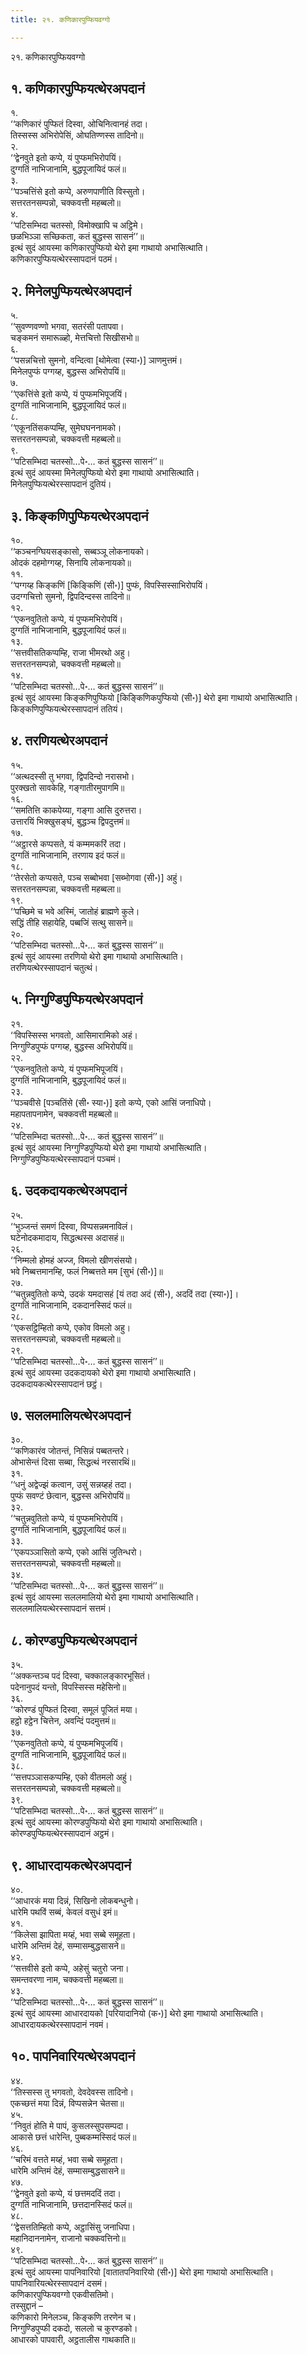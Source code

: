 ```yaml
---
title: २१. कणिकारपुप्फियवग्गो

---
```

२१. कणिकारपुप्फियवग्गो  


## १. कणिकारपुप्फियत्थेरअपदानं

१.  
‘‘कणिकारं पुप्फितं दिस्वा, ओचिनित्वानहं तदा।  
तिस्सस्स अभिरोपेसिं, ओघतिण्णस्स तादिनो॥  
२.  
‘‘द्वेनवुते इतो कप्पे, यं पुप्फमभिरोपयिं।  
दुग्गतिं नाभिजानामि, बुद्धपूजायिदं फलं॥  
३.  
‘‘पञ्चत्तिंसे इतो कप्पे, अरुणपाणीति विस्सुतो।  
सत्तरतनसम्पन्नो, चक्कवत्ती महब्बलो॥  
४.  
‘‘पटिसम्भिदा चतस्सो, विमोक्खापि च अट्ठिमे।  
छळभिञ्ञा सच्छिकता, कतं बुद्धस्स सासनं’’॥  
इत्थं सुदं आयस्मा कणिकारपुप्फियो थेरो इमा गाथायो अभासित्थाति।  
कणिकारपुप्फियत्थेरस्सापदानं पठमं।  


## २. मिनेलपुप्फियत्थेरअपदानं

५.  
‘‘सुवण्णवण्णो भगवा, सतरंसी पतापवा।  
चङ्कमनं समारूळ्हो, मेत्तचित्तो सिखीसभो॥  
६.  
‘‘पसन्नचित्तो सुमनो, वन्दित्वा [थोमेत्वा (स्या॰)] ञाणमुत्तमं।  
मिनेलपुप्फं पग्गय्ह, बुद्धस्स अभिरोपयिं॥  
७.  
‘‘एकत्तिंसे इतो कप्पे, यं पुप्फमभिपूजयिं।  
दुग्गतिं नाभिजानामि, बुद्धपूजायिदं फलं॥  
८.  
‘‘एकूनतिंसकप्पम्हि, सुमेघघननामको।  
सत्तरतनसम्पन्नो, चक्कवत्ती महब्बलो॥  
९.  
‘‘पटिसम्भिदा चतस्सो…पे॰… कतं बुद्धस्स सासनं’’॥  
इत्थं सुदं आयस्मा मिनेलपुप्फियो थेरो इमा गाथायो अभासित्थाति।  
मिनेलपुप्फियत्थेरस्सापदानं दुतियं।  


## ३. किङ्कणिपुप्फियत्थेरअपदानं

१०.  
‘‘कञ्चनग्घियसङ्कासो, सब्बञ्ञू लोकनायको।  
ओदकं दहमोग्गय्ह, सिनायि लोकनायको॥  
११.  
‘‘पग्गय्ह किङ्कणिं [किङ्किणिं (सी॰)] पुप्फं, विपस्सिस्साभिरोपयिं।  
उदग्गचित्तो सुमनो, द्विपदिन्दस्स तादिनो॥  
१२.  
‘‘एकनवुतितो कप्पे, यं पुप्फमभिरोपयिं।  
दुग्गतिं नाभिजानामि, बुद्धपूजायिदं फलं॥  
१३.  
‘‘सत्तवीसतिकप्पम्हि, राजा भीमरथो अहु।  
सत्तरतनसम्पन्नो, चक्कवत्ती महब्बलो॥  
१४.  
‘‘पटिसम्भिदा चतस्सो…पे॰… कतं बुद्धस्स सासनं’’॥  
इत्थं सुदं आयस्मा किङ्कणिपुप्फियो [किङ्किणिकपुप्फियो (सी॰)] थेरो इमा गाथायो अभासित्थाति।  
किङ्कणिपुप्फियत्थेरस्सापदानं ततियं।  


## ४. तरणियत्थेरअपदानं

१५.  
‘‘अत्थदस्सी तु भगवा, द्विपदिन्दो नरासभो।  
पुरक्खतो सावकेहि, गङ्गातीरमुपागमि॥  
१६.  
‘‘समतित्ति काकपेय्या, गङ्गा आसि दुरुत्तरा।  
उत्तारयिं भिक्खुसङ्घं, बुद्धञ्च द्विपदुत्तमं॥  
१७.  
‘‘अट्ठारसे कप्पसते, यं कम्ममकरिं तदा।  
दुग्गतिं नाभिजानामि, तरणाय इदं फलं॥  
१८.  
‘‘तेरसेतो कप्पसते, पञ्च सब्बोभवा [सब्भोगवा (सी॰)] अहुं।  
सत्तरतनसम्पन्ना, चक्कवत्ती महब्बला॥  
१९.  
‘‘पच्छिमे च भवे अस्मिं, जातोहं ब्राह्मणे कुले।  
सद्धिं तीहि सहायेहि, पब्बजिं सत्थु सासने॥  
२०.  
‘‘पटिसम्भिदा चतस्सो…पे॰… कतं बुद्धस्स सासनं’’॥  
इत्थं सुदं आयस्मा तरणियो थेरो इमा गाथायो अभासित्थाति।  
तरणियत्थेरस्सापदानं चतुत्थं।  


## ५. निग्गुण्डिपुप्फियत्थेरअपदानं

२१.  
‘‘विपस्सिस्स भगवतो, आसिमारामिको अहं।  
निग्गुण्डिपुप्फं पग्गय्ह, बुद्धस्स अभिरोपयिं॥  
२२.  
‘‘एकनवुतितो कप्पे, यं पुप्फमभिपूजयिं।  
दुग्गतिं नाभिजानामि, बुद्धपूजायिदं फलं॥  
२३.  
‘‘पञ्चवीसे [पञ्चतिंसे (सी॰ स्या॰)] इतो कप्पे, एको आसिं जनाधिपो।  
महापतापनामेन, चक्कवत्ती महब्बलो॥  
२४.  
‘‘पटिसम्भिदा चतस्सो…पे॰… कतं बुद्धस्स सासनं’’॥  
इत्थं सुदं आयस्मा निग्गुण्डिपुप्फियो थेरो इमा गाथायो अभासित्थाति।  
निग्गुण्डिपुप्फियत्थेरस्सापदानं पञ्चमं।  


## ६. उदकदायकत्थेरअपदानं

२५.  
‘‘भुञ्जन्तं समणं दिस्वा, विप्पसन्नमनाविलं।  
घटेनोदकमादाय, सिद्धत्थस्स अदासहं॥  
२६.  
‘‘निम्मलो होमहं अज्ज, विमलो खीणसंसयो।  
भवे निब्बत्तमानम्हि, फलं निब्बत्तते मम [सुभं (सी॰)]॥  
२७.  
‘‘चतुन्नवुतितो कप्पे, उदकं यमदासहं [यं तदा अदं (सी॰), अददिं तदा (स्या॰)]।  
दुग्गतिं नाभिजानामि, दकदानस्सिदं फलं॥  
२८.  
‘‘एकसट्ठिम्हितो कप्पे, एकोव विमलो अहु।  
सत्तरतनसम्पन्नो, चक्कवत्ती महब्बलो॥  
२९.  
‘‘पटिसम्भिदा चतस्सो…पे॰… कतं बुद्धस्स सासनं’’॥  
इत्थं सुदं आयस्मा उदकदायको थेरो इमा गाथायो अभासित्थाति।  
उदकदायकत्थेरस्सापदानं छट्ठं।  


## ७. सललमालियत्थेरअपदानं

३०.  
‘‘कणिकारंव जोतन्तं, निसिन्नं पब्बतन्तरे।  
ओभासेन्तं दिसा सब्बा, सिद्धत्थं नरसारथिं॥  
३१.  
‘‘धनुं अद्वेज्झं कत्वान, उसुं सन्नय्हहं तदा।  
पुप्फं सवण्टं छेत्वान, बुद्धस्स अभिरोपयिं॥  
३२.  
‘‘चतुन्नवुतितो कप्पे, यं पुप्फमभिरोपयिं।  
दुग्गतिं नाभिजानामि, बुद्धपूजायिदं फलं॥  
३३.  
‘‘एकपञ्ञासितो कप्पे, एको आसिं जुतिन्धरो।  
सत्तरतनसम्पन्नो, चक्कवत्ती महब्बलो॥  
३४.  
‘‘पटिसम्भिदा चतस्सो…पे॰… कतं बुद्धस्स सासनं’’॥  
इत्थं सुदं आयस्मा सललमालियो थेरो इमा गाथायो अभासित्थाति।  
सललमालियत्थेरस्सापदानं सत्तमं।  


## ८. कोरण्डपुप्फियत्थेरअपदानं

३५.  
‘‘अक्कन्तञ्च पदं दिस्वा, चक्कालङ्कारभूसितं।  
पदेनानुपदं यन्तो, विपस्सिस्स महेसिनो॥  
३६.  
‘‘कोरण्डं पुप्फितं दिस्वा, समूलं पूजितं मया।  
हट्ठो हट्ठेन चित्तेन, अवन्दिं पदमुत्तमं॥  
३७.  
‘‘एकनवुतितो कप्पे, यं पुप्फमभिपूजयिं।  
दुग्गतिं नाभिजानामि, बुद्धपूजायिदं फलं॥  
३८.  
‘‘सत्तपञ्ञासकप्पम्हि, एको वीतमलो अहुं।  
सत्तरतनसम्पन्नो, चक्कवत्ती महब्बलो॥  
३९.  
‘‘पटिसम्भिदा चतस्सो…पे॰… कतं बुद्धस्स सासनं’’॥  
इत्थं सुदं आयस्मा कोरण्डपुप्फियो थेरो इमा गाथायो अभासित्थाति।  
कोरण्डपुप्फियत्थेरस्सापदानं अट्ठमं।  


## ९. आधारदायकत्थेरअपदानं

४०.  
‘‘आधारकं मया दिन्नं, सिखिनो लोकबन्धुनो।  
धारेमि पथविं सब्बं, केवलं वसुधं इमं॥  
४१.  
‘‘किलेसा झापिता मय्हं, भवा सब्बे समूहता।  
धारेमि अन्तिमं देहं, सम्मासम्बुद्धसासने॥  
४२.  
‘‘सत्तवीसे इतो कप्पे, अहेसुं चतुरो जना।  
समन्तवरणा नाम, चक्कवत्ती महब्बला॥  
४३.  
‘‘पटिसम्भिदा चतस्सो…पे॰… कतं बुद्धस्स सासनं’’॥  
इत्थं सुदं आयस्मा आधारदायको [परियादानियो (क॰)] थेरो इमा गाथायो अभासित्थाति।  
आधारदायकत्थेरस्सापदानं नवमं।  


## १०. पापनिवारियत्थेरअपदानं

४४.  
‘‘तिस्सस्स तु भगवतो, देवदेवस्स तादिनो।  
एकच्छत्तं मया दिन्नं, विप्पसन्नेन चेतसा॥  
४५.  
‘‘निवुतं होति मे पापं, कुसलस्सुपसम्पदा।  
आकासे छत्तं धारेन्ति, पुब्बकम्मस्सिदं फलं॥  
४६.  
‘‘चरिमं वत्तते मय्हं, भवा सब्बे समूहता।  
धारेमि अन्तिमं देहं, सम्मासम्बुद्धसासने॥  
४७.  
‘‘द्वेनवुते इतो कप्पे, यं छत्तमददिं तदा।  
दुग्गतिं नाभिजानामि, छत्तदानस्सिदं फलं॥  
४८.  
‘‘द्वेसत्ततिम्हितो कप्पे, अट्ठासिंसु जनाधिपा।  
महानिदाननामेन, राजानो चक्कवत्तिनो॥  
४९.  
‘‘पटिसम्भिदा चतस्सो…पे॰… कतं बुद्धस्स सासनं’’॥  
इत्थं सुदं आयस्मा पापनिवारियो [वातातपनिवारियो (सी॰)] थेरो इमा गाथायो अभासित्थाति।  
पापनिवारियत्थेरस्सापदानं दसमं।  
कणिकारपुप्फियवग्गो एकवीसतिमो।  
तस्सुद्दानं –  
कणिकारो मिनेलञ्च, किङ्कणि तरणेन च।  
निग्गुण्डिपुप्फी दकदो, सललो च कुरण्डको।  
आधारको पापवारी, अट्ठतालीस गाथकाति॥  